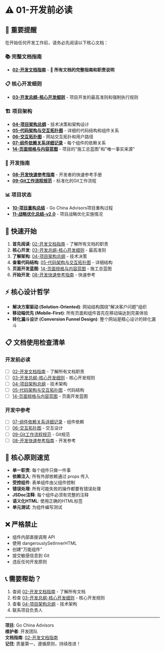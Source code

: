 # ⚠️ 01-开发前必读

## 🚨 重要提醒

在开始任何开发工作前，请务必先阅读以下核心文档：

### 📚 **完整文档指南**
- **[02-开发文档指南](./02-开发文档指南.md)** - 📖 **所有文档的完整指南和职责说明**

### 📋 **核心开发细则**
- **[03-开发总纲-核心开发细则](./03-开发总纲-核心开发细则.md)** - 项目开发的最高准则和强制执行规则

### 🏗️ **项目架构**
- **[04-项目架构总纲](./04-项目架构总纲.md)** - 技术决策和架构设计
- **[05-代码架构与交互拓扑图](./05-代码架构与交互拓扑图.md)** - 详细的代码结构和组件关系
- **[06-交互拓扑图](./06-交互拓扑图.md)** - 网站交互拓扑和用户路径
- **[07-组件依赖关系详细记录](./07-组件依赖关系详细记录.md)** - 每个组件的依赖关系
- **[14-页面规格与内容蓝图](./14-页面规格与内容蓝图.md)** - 项目的"施工总蓝图"和"唯一事实来源"

### 📖 **开发指南**
- **[08-开发快速参考指南](./08-开发快速参考指南.md)** - 开发者的快速参考手册
- **[09-Git工作流程规范](./09-Git工作流程规范.md)** - 标准化的Git工作流程

### 📊 **项目状态**
- **[10-项目重构总结](./10-项目重构总结.md)** - Go China Advisors项目重构过程
- **[11-战略优化总结-v2.0](./11-战略优化总结-v2.0.md)** - 项目战略优化实施情况

## 🎯 快速开始

1. **首先阅读**: [02-开发文档指南](./02-开发文档指南.md) - 了解所有文档的职责
2. **核心开发**: [03-开发总纲-核心开发细则](./03-开发总纲-核心开发细则.md) - 最高准则
3. **了解架构**: [04-项目架构总纲](./04-项目架构总纲.md) - 技术决策
4. **查看代码结构**: [05-代码架构与交互拓扑图](./05-代码架构与交互拓扑图.md) - 详细结构
5. **页面开发蓝图**: [14-页面规格与内容蓝图](./14-页面规格与内容蓝图.md) - 施工总蓝图
6. **开始开发**: [08-开发快速参考指南](./08-开发快速参考指南.md) - 快速参考

## ⚡ 核心设计哲学

- **解决方案驱动 (Solution-Oriented)**: 网站结构围绕"解决客户问题"组织
- **移动端优先 (Mobile-First)**: 所有页面和组件首先在移动端达到完美体验
- **转化漏斗设计 (Conversion Funnel Design)**: 整个网站是精心设计的转化漏斗

## 📋 文档使用检查清单

### 开发前必读
- [ ] [02-开发文档指南](./02-开发文档指南.md) - 了解所有文档职责
- [ ] [03-开发总纲-核心开发细则](./03-开发总纲-核心开发细则.md) - 核心开发规则
- [ ] [04-项目架构总纲](./04-项目架构总纲.md) - 技术架构
- [ ] [05-代码架构与交互拓扑图](./05-代码架构与交互拓扑图.md) - 代码结构
- [ ] [14-页面规格与内容蓝图](./14-页面规格与内容蓝图.md) - 页面开发蓝图

### 开发中参考
- [ ] [07-组件依赖关系详细记录](./07-组件依赖关系详细记录.md) - 组件依赖
- [ ] [06-交互拓扑图](./06-交互拓扑图.md) - 交互设计
- [ ] [09-Git工作流程规范](./09-Git工作流程规范.md) - Git规范
- [ ] [08-开发快速参考指南](./08-开发快速参考指南.md) - 开发参考

## 🎯 核心原则速览

- **单一职责**: 每个组件只做一件事
- **依赖注入**: 所有外部依赖通过 props 传入
- **受控组件**: 表单组件由父组件控制
- **错误处理**: 所有可能失败的操作都要有错误处理
- **JSDoc注释**: 每个组件必须有完整的注释
- **语义化HTML**: 使用正确的HTML标签
- **单元测试**: 为组件编写测试

## ❌ 严格禁止

- 组件内部直接调用 API
- 使用 dangerouslySetInnerHTML
- 创建"万能组件"
- 提交敏感信息到 Git
- 违反任何开发原则

## 📞 需要帮助？

1. 查阅 [02-开发文档指南](./02-开发文档指南.md) - 了解所有文档
2. 检查 [03-开发总纲-核心开发细则](./03-开发总纲-核心开发细则.md) - 核心开发规则
3. 查看 [04-项目架构总纲](./04-项目架构总纲.md) - 技术架构
4. 联系项目负责人

---

**项目**: Go China Advisors  
**维护者**: 开发团队  
**文档指南**: [02-开发文档指南](./02-开发文档指南.md)  
**记住**: 质量第一，遵循原则，持续改进！
